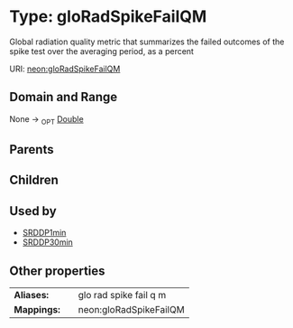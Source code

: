 
# Type: gloRadSpikeFailQM


Global radiation quality metric that summarizes the failed outcomes of the spike test over the averaging period, as a percent

URI: [neon:gloRadSpikeFailQM](https://data.neonscience.org/gloRadSpikeFailQM)


## Domain and Range

None ->  <sub>OPT</sub> [Double](types/Double.md)

## Parents


## Children


## Used by

 * [SRDDP1min](SRDDP1min.md)
 * [SRDDP30min](SRDDP30min.md)

## Other properties

|  |  |  |
| --- | --- | --- |
| **Aliases:** | | glo rad spike fail q m |
| **Mappings:** | | neon:gloRadSpikeFailQM |

